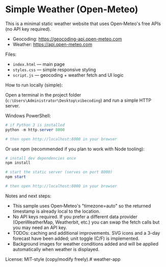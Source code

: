# Simple Weather (Open-Meteo)

This is a minimal static weather website that uses Open‑Meteo's free APIs (no API key required).

- Geocoding: https://geocoding-api.open-meteo.com
- Weather: https://api.open-meteo.com

Files:
- `index.html` — main page
- `styles.css` — simple responsive styling
- `script.js` — geocoding + weather fetch and UI logic

How to run locally (simple):

Open a terminal in the project folder (`c:\Users\Administrator\Desktop\vibecoding`) and run a simple HTTP server.

Windows PowerShell:

```powershell
# if Python 3 is installed
python -m http.server 8000

# then open http://localhost:8000 in your browser
```

Or use npm (recommended if you plan to work with Node tooling):

```powershell
# install dev dependencies once
npm install

# start the static server (serves on port 8000)
npm start

# then open http://localhost:8000 in your browser
```

Notes and next steps:
- This sample uses Open‑Meteo's "timezone=auto" so the returned timestamp is already local to the location.
- No API keys required. If you prefer a different data provider (OpenWeatherMap, Weatherbit, etc.) you can swap the fetch calls but you may need an API key.
- TODOs: caching and additional improvements. SVG icons and a 3-day forecast have been added; unit toggle (C/F) is implemented.
- Background images for weather conditions added and will be applied automatically when weather is displayed.


License: MIT-style (copy/modify freely).# weather-app

